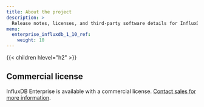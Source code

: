 ```yaml
---
title: About the project
description: >
  Release notes, licenses, and third-party software details for InfluxDB Enterprise.
menu:
  enterprise_influxdb_1_10_ref:
    weight: 10
---
```


{{< children hlevel="h2" >}}

## Commercial license

InfluxDB Enterprise is available with a commercial license.  [Contact sales for more information](https://www.influxdata.com/contact-sales/).
